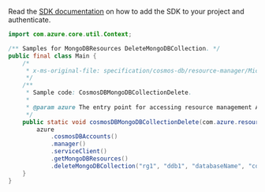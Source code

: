 Read the [SDK documentation](https://github.com/Azure/azure-sdk-for-java/blob/azure-resourcemanager_2.12.0/sdk/resourcemanager/azure-resourcemanager/README.md) on how to add the SDK to your project and authenticate.

```java
import com.azure.core.util.Context;

/** Samples for MongoDBResources DeleteMongoDBCollection. */
public final class Main {
    /*
     * x-ms-original-file: specification/cosmos-db/resource-manager/Microsoft.DocumentDB/stable/2021-10-15/examples/CosmosDBMongoDBCollectionDelete.json
     */
    /**
     * Sample code: CosmosDBMongoDBCollectionDelete.
     *
     * @param azure The entry point for accessing resource management APIs in Azure.
     */
    public static void cosmosDBMongoDBCollectionDelete(com.azure.resourcemanager.AzureResourceManager azure) {
        azure
            .cosmosDBAccounts()
            .manager()
            .serviceClient()
            .getMongoDBResources()
            .deleteMongoDBCollection("rg1", "ddb1", "databaseName", "collectionName", Context.NONE);
    }
}
```
